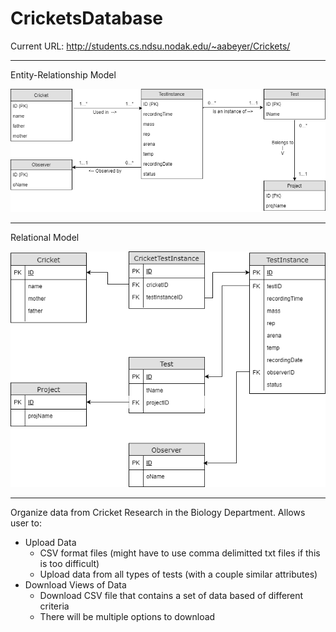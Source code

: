 # CricketsDatabase
Current URL: http://students.cs.ndsu.nodak.edu/~aabeyer/Crickets/

___

Entity-Relationship Model

![Alt text](/EntityRelationshipModel.png?raw=true "Optional Title")

___

Relational Model

![Alt text](/RelationalModel.png?raw=true "Optional Title")

___

Organize data from Cricket Research in the Biology Department.
Allows user to:
- Upload Data
  - CSV format files (might have to use comma delimitted txt files if this is too difficult)
  - Upload data from all types of tests (with a couple similar attributes)
- Download Views of Data
  - Download CSV file that contains a set of data based of different criteria
  - There will be multiple options to download
